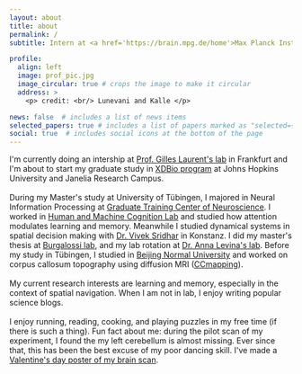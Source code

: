 ```yaml
---
layout: about
title: about
permalink: /
subtitle: Intern at <a href='https://brain.mpg.de/home'>Max Planck Institute for Brain Research</a>

profile:
  align: left
  image: prof_pic.jpg
  image_circular: true # crops the image to make it circular
  address: >
    <p> credit: <br/> Lunevani and Kalle </p>

news: false  # includes a list of news items
selected_papers: true # includes a list of papers marked as "selected={true}"
social: true  # includes social icons at the bottom of the page
---
```

I'm currently doing an intership at <a href='https://brain.mpg.de/laurent'>Prof. Gilles Laurent's lab</a> in Frankfurt and I'm about to start my graduate study in <a href='https://xdbio.jhmi.edu/'>XDBio program</a> at Johns Hopkins University and Janelia Research Campus. 
<br/>
<br/>
During my Master's study at University of Tübingen, I majored in Neural Information Processing at <a href='https://www.neuroschool-tuebingen.de/'>Graduate Training Center of Neuroscience</a>. 
I worked in <a href='https://hmc-lab.com/'>Human and Machine Cognition Lab</a> and studied how attention modulates learning and memory. Meanwhile I studied dynamical systems in spatial decision making with <a href='https://www.vivekhsridhar.com/'>Dr. Vivek Sridhar</a> in Konstanz. I did my master's thesis at <a href='https://www.burgalossilab.com/'>Burgalossi lab</a>, and my lab rotation at <a href='https://uni-tuebingen.de/fakultaeten/mathematisch-naturwissenschaftliche-fakultaet/fachbereiche/informatik/lehrstuehle/self-organization-and-optimality-in-neuronal-networks/'>Dr. Anna Levina's lab</a>. Before my study in Tübingen, I studied in <a href='https://english.bnu.edu.cn/'>Beijing Normal University</a> and worked on corpus callosum topography using diffusion MRI (<a href='http://ccmapping.org/'>CCmapping</a>). 
<br/>
<br/>
My current research interests are learning and memory, especially in the context of spatial navigation. When I am not in lab, I enjoy writing popular science blogs. 
<br/>
<br/>
I enjoy running, reading, cooking, and playing puzzles in my free time (if there is such a thing). Fun fact about me: during the pilot scan of my experiment, I found the my left cerebellum is almost missing. Ever since that, this has been the best excuse of my poor dancing skill. I've made a <a href='https://afurrybear.com/assets/img/yirong-brain-slice.jpeg'>Valentine's day poster of my brain scan</a>. 

